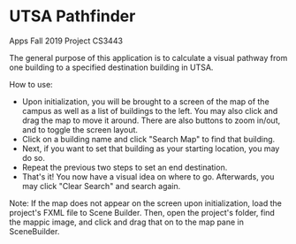 # UTSA Pathfinder
Apps Fall 2019 Project CS3443

The general purpose of this application is to calculate a visual pathway from one building to a specified destination building in UTSA.

How to use:
  - Upon initialization, you will be brought to a screen of the map of the campus as well as a list of buildings to the left. You may also click and drag the map to move it around. There are also buttons to zoom in/out, and to toggle the screen layout.
  - Click on a building name and click "Search Map" to find that building.
  - Next, if you want to set that building as your starting location, you may do so.
  - Repeat the previous two steps to set an end destination.
  - That's it! You now have a visual idea on where to go. Afterwards, you may click "Clear Search" and search again.
  
Note: If the map does not appear on the screen upon initialization, load the project's FXML file to Scene Builder. Then, open the project's folder, find the mappic image, and click and drag that on to the map pane in SceneBuilder.
